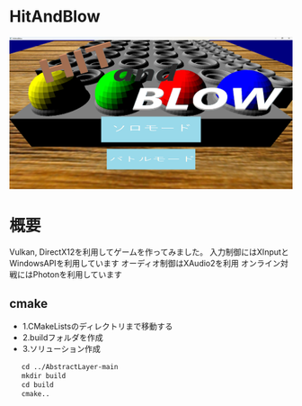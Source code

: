 # HitAndBlow
![IMAGE](https://github.com/gamusiro/AbstractLayer/blob/main/Screenshots/Title.png)

# 概要
Vulkan, DirectX12を利用してゲームを作ってみました。
入力制御にはXInputとWindowsAPIを利用しています
オーディオ制御はXAudio2を利用
オンライン対戦にはPhotonを利用しています

## cmake
- 1.CMakeListsのディレクトリまで移動する
- 2.buildフォルダを作成
- 3.ソリューション作成
```
   cd ../AbstractLayer-main
   mkdir build
   cd build
   cmake..
```

